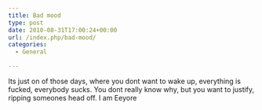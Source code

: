 ```yaml
---
title: Bad mood
type: post
date: 2010-08-31T17:00:24+00:00
url: /index.php/bad-mood/
categories:
  - General

---
```

Its just on of those days, where you dont want to wake up, everything is fucked, everybody sucks. You dont really know why, but you want to justify, ripping someones head off. I am Eeyore